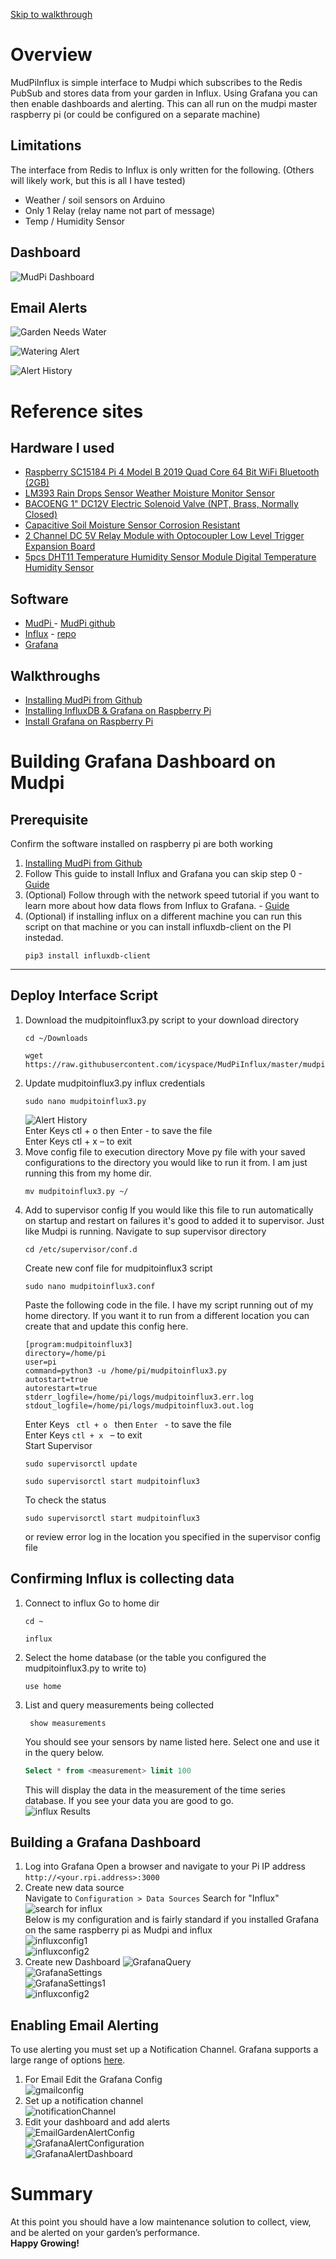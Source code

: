 [Skip to walkthrough](https://github.com/icyspace/MudPiInflux#building-grafana-dashbard-on-mudpi)

# Overview
MudPiInflux is simple interface to Mudpi which subscribes to the Redis PubSub and stores data from your garden in Influx.  Using Grafana you can then enable dashboards and alerting.  This can all run on the mudpi master raspberry pi (or could be configured on a separate machine)

## Limitations 
The interface from Redis to Influx is only written for the following.  (Others will likely work, but this is all I have tested)
* Weather / soil sensors on Arduino 
* Only 1 Relay (relay name not part of message)
* Temp / Humidity Sensor 

## Dashboard
![MudPi Dashboard](https://raw.githubusercontent.com/icyspace/MudPiInflux/master/img/MudpiGrafanaDashboard.png)

## Email Alerts
![Garden Needs Water](https://raw.githubusercontent.com/icyspace/MudPiInflux/master/img/Garden%20Needs%20Water%20Alert.png)

![Watering Alert](https://raw.githubusercontent.com/icyspace/MudPiInflux/master/img/Automated%20Watering%20Alert.png)

![Alert History](https://raw.githubusercontent.com/icyspace/MudPiInflux/master/img/Alert%20Activation%20History.png)

# Reference sites
## Hardware I used
* [Raspberry SC15184 Pi 4 Model B 2019 Quad Core 64 Bit WiFi Bluetooth (2GB)](http://amzn.com/B07TD42S27)
* [LM393 Rain Drops Sensor Weather Moisture Monitor Sensor](http://amzn.com/B01DK29K28)
* [BACOENG 1" DC12V Electric Solenoid Valve (NPT, Brass, Normally Closed)](http://amzn.com/B010LT2D3Q)
* [Capacitive Soil Moisture Sensor Corrosion Resistant](http://amzn.com/B07SYBSHGX)
* [2 Channel DC 5V Relay Module with Optocoupler Low Level Trigger Expansion Board](http://amzn.com/B00E0NTPP4)
* [5pcs DHT11 Temperature Humidity Sensor Module Digital Temperature Humidity Sensor](http://amzn.com/B01DKC2GQ0)

## Software 
* [MudPi ](https://mudpi.app/) - [MudPi github](https://github.com/mudpi)
* [Influx](https://www.influxdata.com/) - [repo](https://repos.influxdata.com/debian/)
* [Grafana](https://grafana.com/) 

## Walkthroughs 
* [Installing MudPi from Github](https://mudpi.app/guides/6)
* [Installing InfluxDB & Grafana on Raspberry Pi](https://simonhearne.com/2020/pi-influx-grafana/)
* [Install Grafana on Raspberry Pi](https://grafana.com/tutorials/install-grafana-on-raspberry-pi/#1)

# Building Grafana Dashboard on Mudpi
## Prerequisite 
Confirm the software installed on raspberry pi are both working  
1. [Installing MudPi from Github](https://mudpi.app/guides/6)
1. Follow This guide to install Influx and Grafana you can skip step 0 - [Guide](https://simonhearne.com/2020/pi-influx-grafana/)
1. (Optional) Follow through with the network speed tutorial if you want to learn more about how data flows from Influx to Grafana. - [Guide](https://simonhearne.com/2020/pi-speedtest-influx)
1. (Optional) if installing influx on a different machine you can run this script on that machine or you can install influxdb-client on the PI instedad.   
    ```shell
    pip3 install influxdb-client
    ```

***

## Deploy Interface Script
1. Download the mudpitoinflux3.py script to your download directory <br/>
    ```shell
    cd ~/Downloads 
    ```
    ```shell
    wget https://raw.githubusercontent.com/icyspace/MudPiInflux/master/mudpitoinflux3.py
    ```
1. Update mudpitoinflux3.py influx credentials <br/>
    ```shell
    sudo nano mudpitoinflux3.py
    ```
    ![Alert History](https://raw.githubusercontent.com/icyspace/MudPiInflux/master/img/mudpiinfluxscriptupdate.png) <br/>
    Enter Keys ctl + o  then Enter - to save the file  <br/>
    Enter Keys ctl + x – to exit 
1. Move config file to execution directory
    Move py file with your saved configurations to the directory you would like to run it from.  I am just running this from my home dir. 
    ```shell
    mv mudpitoinflux3.py ~/
    ```
1. Add to supervisor config
    If you would like this file to run automatically on startup and restart on failures it's good to added it to supervisor.  Just like Mudpi is running. 
    Navigate to sup supervisor directory <br/>
    ```shell
    cd /etc/supervisor/conf.d
    ```
    Create new conf file for mudpitoinflux3 script <br/>
    ```shell
    sudo nano mudpitoinflux3.conf 
    ```
    Paste the following code in the file.  I have my script running out of my home directory.  If you want it to run from a different location you can create that and update this config here. <br/>
    ```
    [program:mudpitoinflux3]
    directory=/home/pi
    user=pi
    command=python3 -u /home/pi/mudpitoinflux3.py
    autostart=true
    autorestart=true
    stderr_logfile=/home/pi/logs/mudpitoinflux3.err.log
    stdout_logfile=/home/pi/logs/mudpitoinflux3.out.log 
    ``` 
    Enter Keys <code> ctl + o </code>  then <code>Enter </code> - to save the file  <br/>
    Enter Keys <code>ctl + x </code> – to exit <br/> 
    Start Supervisor 
    ```shell
    sudo supervisorctl update

    sudo supervisorctl start mudpitoinflux3
    ```
    To check the status
    ```shell
    sudo supervisorctl start mudpitoinflux3
    ```
    or review error log in the location you specified in the supervisor config file
## Confirming Influx is collecting data 
1. Connect to influx
    Go to home dir
    ```shell 
    cd ~ 
    ```
    ```shell 
    influx 
    ```
1. Select the home database (or the table you configured the mudpitoinflux3.py to write to)
    ```shell 
    use home 
    ```
1. List and query measurements being collected   
   ```shell 
    show measurements 
    ```
    You should see your sensors by name listed here.  Select one and use it in the query below. 
    ```sql 
    Select * from <measurement> limit 100 
    ```
    This will display the data in the measurement of the time series database. If you see your data you are good to go.  
    ![influx Results](https://raw.githubusercontent.com/icyspace/MudPiInflux/master/img/influxquery.png)

## Building a Grafana Dashboard
1. Log into Grafana 
    Open a browser and navigate to your Pi IP address ``` http://<your.rpi.address>:3000 ```
1. Create new data source <br/> 
    Navigate to ``` Configuration > Data Sources ```
    Search for "Influx"
    ![search for influx](https://raw.githubusercontent.com/icyspace/MudPiInflux/master/img/SelectInfluxDataSource.png) <br/>
    Below is my configuration and is fairly standard if you installed Grafana on the same raspberry pi as Mudpi and influx <br/>
    ![influxconfig1](https://raw.githubusercontent.com/icyspace/MudPiInflux/master/img/InfluxConfiguration1.png) <br/>
    ![influxconfig2](https://raw.githubusercontent.com/icyspace/MudPiInflux/master/img/InfluxConfiguration2.png) <br/>
1. Create new Dashboard 
![GrafanaQuery](https://raw.githubusercontent.com/icyspace/MudPiInflux/master/img/GrafanaQuery.gif)<br/>
![GrafanaSettings](https://raw.githubusercontent.com/icyspace/MudPiInflux/master/img/GrafanaSettings.png)<br/>
![GrafanaSettings1](https://raw.githubusercontent.com/icyspace/MudPiInflux/master/img/GrafanaSettings1.png)<br/>
![influxconfig2](https://raw.githubusercontent.com/icyspace/MudPiInflux/master/img/InfluxConfiguration2.png)<br/>
## Enabling Email Alerting 
To use alerting you must set up a Notification Channel.  Grafana supports a large range of options [here](https://grafana.com/docs/grafana/latest/alerting/notifications/). 
1. For Email Edit the Grafana Config <br/>
    ![gmailconfig](https://raw.githubusercontent.com/icyspace/MudPiInflux/master/img/gmailconfig.png)<br/>
1. Set up a notification channel <br/>
    ![notificationChannel](https://raw.githubusercontent.com/icyspace/MudPiInflux/master/img/notificationChannel.png)    <br/>
1. Edit your dashboard and add alerts <br/>
    ![EmailGardenAlertConfig](https://raw.githubusercontent.com/icyspace/MudPiInflux/master/img/EmailGardenAlertConfig.png)<br/>
    ![GrafanaAlertConfiguration](https://raw.githubusercontent.com/icyspace/MudPiInflux/master/img/GrafanaAlertConfiguration.png) <br/>
    ![GrafanaAlertDashboard](https://raw.githubusercontent.com/icyspace/MudPiInflux/master/img/GrafanaAlertDashboard.png)<br/>
# Summary
At this point you should have a low maintenance  solution to collect, view, and be alerted on your garden’s performance.  
<b> Happy Growing! </b>
